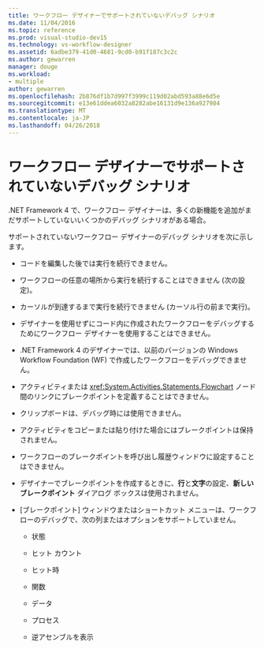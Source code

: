 ```yaml
---
title: ワークフロー デザイナーでサポートされていないデバッグ シナリオ
ms.date: 11/04/2016
ms.topic: reference
ms.prod: visual-studio-dev15
ms.technology: vs-workflow-designer
ms.assetid: 6adbe379-41d0-4681-9cd0-b91f187c3c2c
ms.author: gewarren
manager: douge
ms.workload:
- multiple
author: gewarren
ms.openlocfilehash: 2b876df1b7d997f3999c119d02abd593a88e6d5e
ms.sourcegitcommit: e13e61ddea6032a8282abe16131d9e136a927984
ms.translationtype: MT
ms.contentlocale: ja-JP
ms.lasthandoff: 04/26/2018
---
```

# <a name="unsupported-debugging-scenarios-in-the-workflow-designer"></a>ワークフロー デザイナーでサポートされていないデバッグ シナリオ

.NET Framework 4 で、ワークフロー デザイナーは、多くの新機能を追加がまだサポートしていないいくつかのデバッグ シナリオがある場合。

サポートされていないワークフロー デザイナーのデバッグ シナリオを次に示します。

-   コードを編集した後では実行を続行できません。

-   ワークフローの任意の場所から実行を続行することはできません (次の設定)。

-   カーソルが到達するまで実行を続行できません (カーソル行の前まで実行)。

-   デザイナーを使用せずにコード内に作成されたワークフローをデバッグするためにワークフロー デザイナーを使用することはできません。

-   .NET Framework 4 のデザイナーでは、以前のバージョンの Windows Workflow Foundation (WF) で作成したワークフローをデバッグできません。

-   アクティビティまたは <xref:System.Activities.Statements.Flowchart> ノード間のリンクにブレークポイントを定義することはできません。

-   クリップボードは、デバッグ時には使用できません。

-   アクティビティをコピーまたは貼り付けた場合にはブレークポイントは保持されません。

-   ワークフローのブレークポイントを呼び出し履歴ウィンドウに設定することはできません。

-   デザイナーでブレークポイントを作成するときに、**行**と**文字**の設定、**新しいブレークポイント** ダイアログ ボックスは使用されません。

-   [ブレークポイント] ウィンドウまたはショートカット メニューは、ワークフローのデバッグで、次の列またはオプションをサポートしていません。

    -   状態

    -   ヒット カウント

    -   ヒット時 

    -   関数

    -   データ

    -   プロセス

    -   逆アセンブルを表示